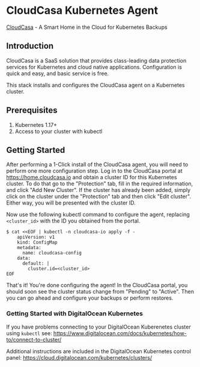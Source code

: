 # CloudCasa Kubernetes Agent

[CloudCasa](https://cloudcasa.io) - A Smart Home in the Cloud for Kubernetes Backups

## Introduction

CloudCasa is a SaaS solution that provides class-leading data protection services for Kubernetes and cloud native applications.
Configuration is quick and easy, and basic service is free.

This stack installs and configures the CloudCasa agent on a Kubernetes cluster.

## Prerequisites

1. Kubernetes 1.17+
2. Access to your cluster with kubectl

## Getting Started

After performing a 1-Click install of the CloudCasa agent, you will need to perform one more configuration step.
Log in to the CloudCasa portal at https://home.cloudcasa.io and obtain a cluster ID for this Kubernetes cluster.
To do that go to the "Protection" tab, fill in the required information, and click "Add New Cluster".
If the cluster has already been added, simply click on the cluster under the "Protection" tab and then click "Edit cluster".
Either way, you will be presented with the cluster ID.

Now use the following kubectl command to configure the agent, replacing `<cluster_id>` with the ID you obtained from the portal.

```
$ cat <<EOF | kubectl -n cloudcasa-io apply -f -
    apiVersion: v1
    kind: ConfigMap
    metadata:
      name: cloudcasa-config
    data:
      default: |
        cluster.id=<cluster_id>
EOF
```

That's it! You're done configuring the agent!
In the CloudCasa portal, you should soon see the cluster status change from "Pending" to "Active".
Then you can go ahead and configure your backups or perform restores.

### Getting Started with DigitalOcean Kubernetes

If you have problems connecting to your DigitalOcean Kuberenetes cluster using `kubectl` see:
https://www.digitalocean.com/docs/kubernetes/how-to/connect-to-cluster/
 
Additional instructions are included in the DigitalOcean Kubernetes control panel:
https://cloud.digitalocean.com/kubernetes/clusters/ 
